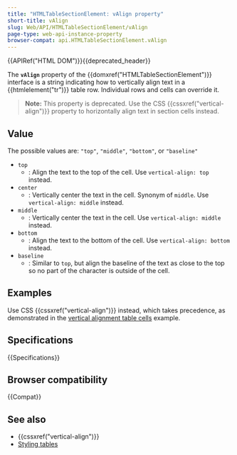```yaml
---
title: "HTMLTableSectionElement: vAlign property"
short-title: vAlign
slug: Web/API/HTMLTableSectionElement/vAlign
page-type: web-api-instance-property
browser-compat: api.HTMLTableSectionElement.vAlign
---
```


{{APIRef("HTML DOM")}}{{deprecated_header}}

The **`vAlign`** property of the {{domxref("HTMLTableSectionElement")}} interface is a string indicating how to vertically align text in a {{htmlelement("tr")}} table row. Individual rows and cells can override it.

> **Note:** This property is deprecated. Use the CSS {{cssxref("vertical-align")}} property to horizontally align text in section cells instead.

## Value

The possible values are: `"top"`, `"middle"`, `"bottom"`, or `"baseline"`

- `top`
  - : Align the text to the top of the cell. Use `vertical-align: top` instead.
- `center`
  - : Vertically center the text in the cell. Synonym of `middle`. Use `vertical-align: middle` instead.
- `middle`
  - : Vertically center the text in the cell. Use `vertical-align: middle` instead.
- `bottom`
  - : Align the text to the bottom of the cell. Use `vertical-align: bottom` instead.
- `baseline`
  - : Similar to `top`, but align the baseline of the text as close to the top so no part of the character is outside of the cell.

## Examples

Use CSS {{cssxref("vertical-align")}} instead, which takes precedence, as demonstrated in the [vertical alignment table cells](/en-US/docs/Web/CSS/vertical-align#vertical_alignment_in_a_table_cell) example.

## Specifications

{{Specifications}}

## Browser compatibility

{{Compat}}

## See also

- {{cssxref("vertical-align")}}
- [Styling tables](/en-US/docs/Learn/CSS/Building_blocks/Styling_tables)
